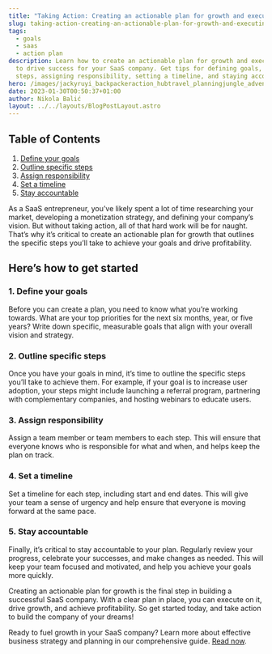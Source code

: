 ```yaml
---
title: "Taking Action: Creating an actionable plan for growth and executing on it"
slug: taking-action-creating-an-actionable-plan-for-growth-and-executing-on-it
tags:
  - goals
  - saas
  - action plan
description: Learn how to create an actionable plan for growth and execute on it
  to drive success for your SaaS company. Get tips for defining goals, outlining
  steps, assigning responsibility, setting a timeline, and staying accountable.
hero: /images/jackyruyi_backpackeraction_hubtravel_planningjungle_adventurega_5a129971-53ce-47b8-8409-5da7b1eac691.jpg
date: 2023-01-30T00:50:37+01:00
author: Nikola Balić
layout: ../../layouts/BlogPostLayout.astro
---
```

## Table of Contents

1. [Define your goals](#define-your-goals)
2. [Outline specific steps](#outline-specific-steps)
3. [Assign responsibility](#assign-responsibility)
4. [Set a timeline](#set-a-timeline)
5. [Stay accountable](#stay-accountable)

As a SaaS entrepreneur, you’ve likely spent a lot of time researching your market, developing a monetization strategy, and defining your company’s vision. But without taking action, all of that hard work will be for naught. That’s why it’s critical to create an actionable plan for growth that outlines the specific steps you’ll take to achieve your goals and drive profitability.

## Here’s how to get started

<a id="#define-your-goals"></a>
### 1. Define your goals

Before you can create a plan, you need to know what you’re working towards. What are your top priorities for the next six months, year, or five years? Write down specific, measurable goals that align with your overall vision and strategy.

<a id="#outline-specific-steps"></a>
### 2. Outline specific steps

Once you have your goals in mind, it’s time to outline the specific steps you’ll take to achieve them. For example, if your goal is to increase user adoption, your steps might include launching a referral program, partnering with complementary companies, and hosting webinars to educate users.

<a id="#assign-responsibility"></a>
### 3. Assign responsibility

Assign a team member or team members to each step. This will ensure that everyone knows who is responsible for what and when, and helps keep the plan on track.

<a id="#set-a-timeline"></a>
### 4. Set a timeline

Set a timeline for each step, including start and end dates. This will give your team a sense of urgency and help ensure that everyone is moving forward at the same pace.

<a id="#stay-accountable"></a>
### 5. Stay accountable

Finally, it’s critical to stay accountable to your plan. Regularly review your progress, celebrate your successes, and make changes as needed. This will keep your team focused and motivated, and help you achieve your goals more quickly.

Creating an actionable plan for growth is the final step in building a successful SaaS company. With a clear plan in place, you can execute on it, drive growth, and achieve profitability. So get started today, and take action to build the company of your dreams!

Ready to fuel growth in your SaaS company? Learn more about effective business strategy and planning in our comprehensive guide. [Read now](https://www.pulent.com/posts/business-strategy-and-planning-fueling-growth-in-profitable-saas-companies/).